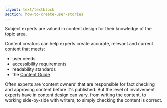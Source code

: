 ```yaml
---
layout: text/textblock
section: how-to-create-user-stories
---
```

Subject experts are valued in content design for their knowledge of the topic area.
 
Content creators can help experts create accurate, relevant and current content that meets:
- user needs
- accessibility requirements
- readability standards
- the [Content Guide](https://guides.service.gov.au/content-guide/)

Often experts are ‘content owners’ that are responsible for fact checking and approving content before it's published. But the level of involvement experts have in content design can vary, from writing the content, to working side-by-side with writers, to simply checking the content is correct.

